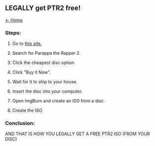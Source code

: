 ## LEGALLY get PTR2 free!

[← Home](https://ptrguide.github.io)

### Steps:

1. Go to [this site.](https://ebay.com)

2. Search for Parappa the Rapper 2.

3. Click the cheapest disc option.

4. Click "Buy it Now".

5. Wait for it to ship to your house. 

6. Insert the disc into your computer.

7. Open ImgBurn and create an ISO from a disc.

8. Create the ISO

### Conclusion:

AND THAT IS HOW YOU LEGALLY GET A FREE PTR2 ISO (FROM YOUR DISC)